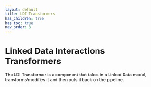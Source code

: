 ```yaml
---
layout: default
title: LDI Transformers
has_children: true
has_toc: true
nav_order: 3
---
```


# Linked Data Interactions Transformers

The LDI Transformer is a component that takes in a Linked Data model, transforms/modifies it and then puts it back on the pipeline.